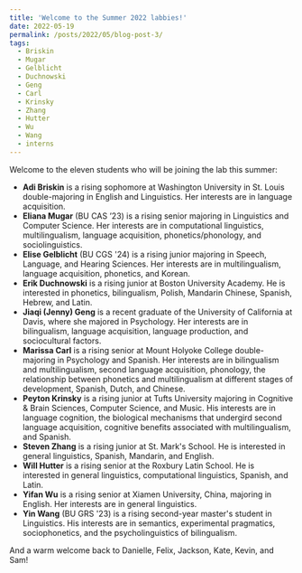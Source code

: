 ```yaml
---
title: 'Welcome to the Summer 2022 labbies!'
date: 2022-05-19
permalink: /posts/2022/05/blog-post-3/
tags:
  - Briskin
  - Mugar
  - Gelblicht
  - Duchnowski
  - Geng
  - Carl
  - Krinsky
  - Zhang
  - Hutter
  - Wu
  - Wang
  - interns
---
```


Welcome to the eleven students who will be joining the lab this summer:
<ul>
 	<li><b>Adi Briskin</b> is a rising sophomore at Washington University in St. Louis double-majoring in English and Linguistics. Her interests are in language acquisition.</li>
 	<li><b>Eliana Mugar</b> (BU CAS ’23) is a rising senior majoring in Linguistics and Computer Science. Her interests are in computational linguistics, multilingualism, language acquisition, phonetics/phonology, and sociolinguistics.</li>
 	<li><strong>Elise Gelblicht</strong> (BU CGS '24) is a rising junior majoring in Speech, Language, and Hearing Sciences. Her interests are in multilingualism, language acquisition, phonetics, and Korean.</li>
 	<li><b>Erik Duchnowski</b> is a rising junior at Boston University Academy. He is interested in phonetics, bilingualism, Polish, Mandarin Chinese, Spanish, Hebrew, and Latin.</li>
 	<li><b>Jiaqi (Jenny) Geng</b> is a recent graduate of the University of California at Davis, where she majored in Psychology. Her interests are in bilingualism, language acquisition, language production, and sociocultural factors.</li>
 	<li><b>Marissa Carl</b> is a rising senior at Mount Holyoke College double-majoring in Psychology and Spanish. Her interests are in bilingualism and multilingualism, second language acquisition, phonology, the relationship between phonetics and multilingualism at different stages of development, Spanish, Dutch, and Chinese.</li>
 	<li><strong>Peyton Krinsky</strong> is a rising junior at Tufts University majoring in Cognitive &amp; Brain Sciences, Computer Science, and Music. His interests are in language cognition, the biological mechanisms that undergird second language acquisition, cognitive benefits associated with multilingualism, and Spanish.</li>
 	<li><strong>Steven Zhang</strong> is a rising junior at St. Mark's School. He is interested in general linguistics, Spanish, Mandarin, and English.</li>
 	<li><strong>Will Hutter</strong> is a rising senior at the Roxbury Latin School. He is interested in general linguistics, computational linguistics, Spanish, and Latin.</li>
 	<li><strong>Yifan Wu</strong> is a rising senior at Xiamen University, China, majoring in English. Her interests are in general linguistics.</li>
 	<li><strong>Yin Wang</strong> (BU GRS '23) is a rising second-year master's student in Linguistics. His interests are in semantics, experimental pragmatics, sociophonetics, and the psycholinguistics of bilingualism.</li>
</ul>
<span>And a warm welcome back to Danielle, Felix, Jackson, Kate, Kevin, and Sam!</span>
